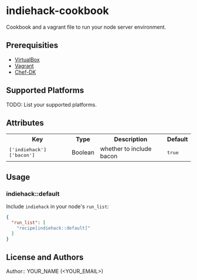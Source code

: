 # indiehack-cookbook

Cookbook and a vagrant file to run your node server environment.

## Prerequisities

- [VirtualBox](https://www.virtualbox.org/)
- [Vagrant](https://www.vagrantup.com/)
- [Chef-DK](https://downloads.chef.io/chef-dk/)

## Supported Platforms

TODO: List your supported platforms.

## Attributes

<table>
  <tr>
    <th>Key</th>
    <th>Type</th>
    <th>Description</th>
    <th>Default</th>
  </tr>
  <tr>
    <td><tt>['indiehack']['bacon']</tt></td>
    <td>Boolean</td>
    <td>whether to include bacon</td>
    <td><tt>true</tt></td>
  </tr>
</table>

## Usage

### indiehack::default

Include `indiehack` in your node's `run_list`:

```json
{
  "run_list": [
    "recipe[indiehack::default]"
  ]
}
```

## License and Authors

Author:: YOUR_NAME (<YOUR_EMAIL>)
